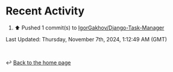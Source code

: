 # Recent Activity

<!--RECENT_ACTIVITY:start-->
1. ⬆️ Pushed 1 commit(s) to [IgorGakhov/Django-Task-Manager](https://github.com/IgorGakhov/Django-Task-Manager)<br>
<!--RECENT_ACTIVITY:end-->

<!--RECENT_ACTIVITY:last_update-->
Last Updated: Thursday, November 7th, 2024, 1:12:49 AM (GMT)
<!--RECENT_ACTIVITY:last_update_end-->

<br>

↩️ [Back to the home page](/README.md)

